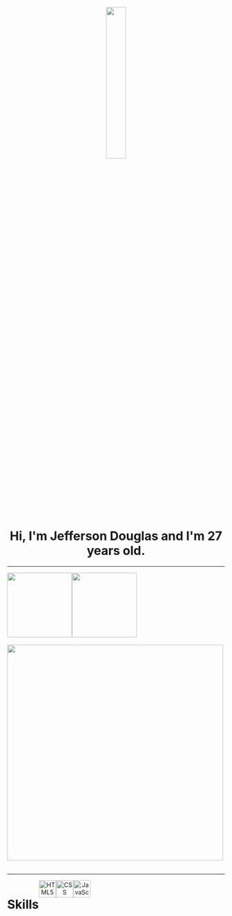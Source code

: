 <div align="center">
<img width="30%" src="https://user-images.githubusercontent.com/96750685/151458627-4df208cb-3145-4c0e-841f-b0562c15a9e0.gif"/>

<h1>Hi, I'm Jefferson Douglas and I'm 27 years old.</h1>
</div>

<hr>

<div align="center" style="display: flex">
<img height="150em" src="https://github-readme-stats.vercel.app/api?username=jersdouglas&show_icons=true&theme=tokyonight"/>
<img height="150em" src="https://github-readme-stats.vercel.app/api/top-langs/?username=jersdouglas&layout=compact&theme=tokyonight"/>  
</div><br>

<div align="center" style="display: flex">
  <img width="500em" src="https://github-readme-stats.vercel.app/api/top-langs/?username=jersdouglas&hide=javascript,html(https://github.com/jersdouglas/github-readme-stats)"/>
</div>
<br>


<hr>

<div align="center" style="display: flex"><br/>
  <h1> Skills </h1>
<img alt="HTML5" height="40" width="40" src="https://cdn.jsdelivr.net/gh/devicons/devicon/icons/html5/html5-original.svg" />
<img alt="CSS" height="40" width="40" src="https://cdn.jsdelivr.net/gh/devicons/devicon/icons/css3/css3-original.svg" />
<img alt="JavaScript" height="40" width="40" src="https://cdn.jsdelivr.net/gh/devicons/devicon/icons/javascript/javascript-original.svg" />
</div>

